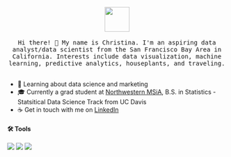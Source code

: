 <p align="center">
  <img src="https://media.tenor.com/images/ceaf20d4d85f71bb1419f0a7a63ad8c8/tenor.gif" width=57>
  <br><br>
  <samp>
    Hi there! 👋 My name is Christina. I'm an aspiring data analyst/data scientist from the San Francisco Bay Area in California. Interests include data visualization, machine learning, predictive analytics, houseplants, and traveling. 
  </samp>
  <br><br>
</p>

- 🌱 Learning about data science and marketing
- 🎓 Currently a grad student at <a href="https://www.mccormick.northwestern.edu/analytics/">Northwestern MSiA</a>, B.S. in Statistics - Statsitical Data Science Track from UC Davis
- ☕️ Get in touch with me on <a href="https://www.linkedin.com/in/christina-chang-b9b035147/">LinkedIn</a>

#### 🛠 Tools
<img src="https://img.shields.io/badge/python%20-%2314354C.svg?&style=for-the-badge&logo=python&logoColor=white" /> <img src="https://img.shields.io/badge/r-%23276DC3.svg?&style=for-the-badge&logo=r&logoColor=white" /> <img src="https://img.shields.io/badge/sqlite-%2307405e.svg?&style=for-the-badge&logo=sqlite&logoColor=white">

<!--
**christinalchang/christinalchang** is a ✨ _special_ ✨ repository because its `README.md` (this file) appears on your GitHub profile.

Here are some ideas to get you started:

- 🔭 I’m currently working on ...
- 🌱 I’m currently learning ...
- 👯 I’m looking to collaborate on ...
- 🤔 I’m looking for help with ...
- 💬 Ask me about ...
- 📫 How to reach me: ...
- 😄 Pronouns: ...
- ⚡ Fun fact: ...

### Hi there 👋 
<img src="https://raw.githubusercontent.com/MartinHeinz/MartinHeinz/master/wave.gif" width="30px">

#### ☕️ Get in touch
[<img src="https://img.shields.io/badge/linkedin-%230077B5.svg?&style=for-the-badge&logo=linkedin&logoColor=white" />](https://www.linkedin.com/in/christina-chang-b9b035147/)

<img src="https://data.whicdn.com/images/297132086/original.gif" width="200px" align="center">
-->
